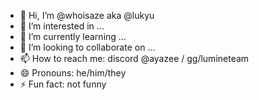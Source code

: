 - 👋 Hi, I’m @whoisaze aka @lukyu
- 👀 I’m interested in ...
- 🌱 I’m currently learning ...
- 💞️ I’m looking to collaborate on ...
- 📫 How to reach me: discord @ayazee / gg/lumineteam
- 😄 Pronouns: he/him/they
- ⚡ Fun fact: not funny

<!---
whoisaze/whoisaze is a ✨ special ✨ repository because its `README.md` (this file) appears on your GitHub profile.
You can click the Preview link to take a look at your changes.
--->
